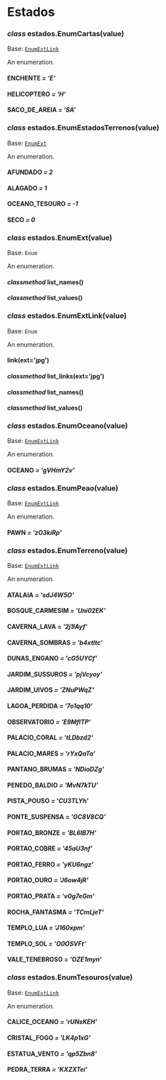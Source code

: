 # Estados

### *class* estados.EnumCartas(value)

Base: [`EnumExtLink`](#estados.EnumExtLink)

An enumeration.

#### ENCHENTE *= 'E'*

#### HELICOPTERO *= 'H'*

#### SACO_DE_AREIA *= 'SA'*

### *class* estados.EnumEstadosTerrenos(value)

Base: [`EnumExt`](#estados.EnumExt)

An enumeration.

#### AFUNDADO *= 2*

#### ALAGADO *= 1*

#### OCEANO_TESOURO *= -1*

#### SECO *= 0*

### *class* estados.EnumExt(value)

Base: `Enum`

An enumeration.

#### *classmethod* list_names()

#### *classmethod* list_values()

### *class* estados.EnumExtLink(value)

Base: `Enum`

An enumeration.

#### link(ext='jpg')

#### *classmethod* list_links(ext='jpg')

#### *classmethod* list_names()

#### *classmethod* list_values()

### *class* estados.EnumOceano(value)

Base: [`EnumExtLink`](#estados.EnumExtLink)

An enumeration.

#### OCEANO *= 'gVHmY2v'*

### *class* estados.EnumPeao(value)

Base: [`EnumExtLink`](#estados.EnumExtLink)

An enumeration.

#### PAWN *= 'zO3kiRp'*

### *class* estados.EnumTerreno(value)

Base: [`EnumExtLink`](#estados.EnumExtLink)

An enumeration.

#### ATALAIA *= 'sdJ4W5O'*

#### BOSQUE_CARMESIM *= 'Uni02EK'*

#### CAVERNA_LAVA *= '2j1IAyf'*

#### CAVERNA_SOMBRAS *= 'b4xtltc'*

#### DUNAS_ENGANO *= 'cG5UYCf'*

#### JARDIM_SUSSUROS *= 'pjVcyoy'*

#### JARDIM_UIVOS *= 'ZNuPWqZ'*

#### LAGOA_PERDIDA *= '7o1qq10'*

#### OBSERVATORIO *= 'E9MflTP'*

#### PALACIO_CORAL *= 'tLDbzd2'*

#### PALACIO_MARES *= 'rYxQaTa'*

#### PANTANO_BRUMAS *= 'NDioDZg'*

#### PENEDO_BALDIO *= 'MvN7kTU'*

#### PISTA_POUSO *= 'CU3TLYh'*

#### PONTE_SUSPENSA *= 'GC8V8CQ'*

#### PORTAO_BRONZE *= 'BL6lB7H'*

#### PORTAO_COBRE *= '45aU3nf'*

#### PORTAO_FERRO *= 'yKU6ngz'*

#### PORTAO_OURO *= 'J6ow4jR'*

#### PORTAO_PRATA *= 'v0g7eGm'*

#### ROCHA_FANTASMA *= 'TCmLjeT'*

#### TEMPLO_LUA *= 'J160xpm'*

#### TEMPLO_SOL *= 'O0OSVFt'*

#### VALE_TENEBROSO *= 'OZE1myn'*

### *class* estados.EnumTesouros(value)

Base: [`EnumExtLink`](#estados.EnumExtLink)

An enumeration.

#### CALICE_OCEANO *= 'rUNsKEH'*

#### CRISTAL_FOGO *= 'LK4p1xG'*

#### ESTATUA_VENTO *= 'qp5Zbn8'*

#### PEDRA_TERRA *= 'KXZXTei'*
